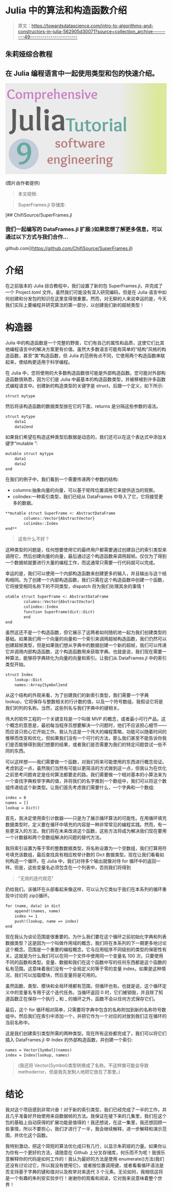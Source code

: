 # Julia 中的算法和构造函数介绍

> 原文：<https://towardsdatascience.com/intro-to-algorithms-and-constructors-in-julia-562905d30071?source=collection_archive---------49----------------------->

## 朱莉娅综合教程

## 在 Julia 编程语言中一起使用类型和包的快速介绍。

![](img/bb245e4ef8bfdd4a0e3f911ff435a677.png)

(图片由作者提供)

> 本文视频:

> SuperFrames.jl 存储库:

[](https://github.com/ChifiSource/SuperFrames.jl) [## ChifiSource/SuperFrames.jl

### 我们一起编写的 DataFrames.jl 扩展:)如果您想了解更多信息，可以通过以下方式与我们合作…

github.com](https://github.com/ChifiSource/SuperFrames.jl) 

# 介绍

在之前版本的 Julia 综合教程中，我们设置了新的包 SuperFrames.jl，并完成了一个 Project.toml 文件。虽然我们可能没有深入研究编码，但是在 Julia 语言中如何创建和分发包的知识在这里变得很重要。然而，对无聊的人来说幸运的是，今天我们实际上要编程并研究算法的第一部分，以创建我们新的超帧类型！

# 构造器

Julia 中的构造函数是一个完整的野兽，它们有自己的属性和品质，这使它们比其他编程语言中的解决方案更有价值。虽然大多数语言可能有简单的“结构”风格的构造函数，甚至“类”构造函数，但 Julia 的范例有点不同，它使用两个构造函数串联起来，使结构更适用于科学编程。

在 Julia 中，您将使用的大多数构造函数很可能是外部构造函数。您可能对外部构造函数很熟悉，因为它们是 Julia 中最基本的构造函数类型，并被移植到许多函数式编程语言中。创建新的构造类型的关键字是 struct，后跟一个定义，如下所示:

```
struct mytype
```

然后将该构造函数的数据类型放在它的下面，returns 是分隔这些参数的语法。

```
struct mytype
    data1
    data2end
```

如果我们希望在构造这种类型后数据是动态的，我们还可以在这个表达式中添加关键字“mutable ”:

```
mutable struct mytype
    data1
    data2
end
```

在我们的例子中，我们看到一个需要传递两个参数的结构:

*   columns:抽象向量的向量，可以基于矩阵位置调用它来提供适当的观察。
*   colindex:一种索引类型，我们已经从 DataFrames 中导入了它，它将接受更多的数据。

```
**mutable struct SuperFrame <: AbstractDataFrame
        columns::Vector{AbstractVector}
        colindex::Index
end**
```

> 这有什么不好？

这种类型的问题是，任何想要使用它的最终用户都需要通过创建自己的索引类型来调用它，然后创建向量的向量，最后通过这个构造函数来调用超帧。仅仅为了得到一个数据帧就要进行大量的编程工作，而这通常只需要一行代码就可以完成。

幸运的是，我们可以使用一个内部构造函数来创建更多的输入，并且输出与这个结构相同。为了创建一个内部构造函数，我们只需在这个构造函数中创建一个函数，它将接受相同名称下的不同类型，dispatch 将为我们处理其余的事情！

```
utable struct SuperFrame <: AbstractDataFrame
        columns::Vector{AbstractVector}
        colindex::Index
        function SuperFrame(dict::Dict)
        end
end
```

虽然这还不是一个构造函数，但它展示了这两者如何随机地一起为我们创建类型的基础。如果我们用一个向量的向量和一个索引来调用超帧构造函数，我们仍然可以创建超帧类型，但是如果我们想从字典中的数据创建一个新的超帧，我们可以传递它并调用内部构造函数，这个构造函数用来获取字典。也就是说，我们现在需要一种算法，能够将字典转化为向量的向量和索引。让我们从 DataFrames.jl 中的索引类型开始。

```
struct Index
    lookup::Dict
    names::Array{Symbol}end
```

从这个结构的外观来看，为了创建我们的新索引类型，我们需要一个字典 lookup，它将保存与整数相关的行计数的值，以及一个符号数组，我假设它将是我们的列的名称。当然，这些列名与我们字典中的键相关。

伟大的软件工程的一个关键支柱是一个叫做 MVP 的概念，或者最小可行产品。这个概念的意思是，最初每当程序员想要解决一个问题时，他们不应该担心细节——而应该只担心它开始工作。我认为这是一个伟大的编程策略，功能可以随着时间的推移而改变和优化，但如果我们没有一个可行的方法，那么我们甚至不能告诉你我们是否能够得到我们想要的结果，或者我们是否需要为我们的特定问题尝试一些不同的东西。

可以这样想——我们需要做一个函数，对我们将来可能使用的东西进行概念验证。考虑到这一点，虽然我们当然有可能以更简洁的方式做到这一点，但我认为在优化之前思考问题肯定是任何算法都要走的路。我们需要做一个相对基本的小算法来为一个查找字典枚举字典的值，并将我们的名字推到一个数组中，我们可以将这个数组传递给这个新类型。让我们首先考虑我们需要什么，一个字典和一个数组:

```
index = 0
names = []
lookup = Dict()
```

首先，我决定使用索引计数器——只是为了展示循环算法的可能性。在用循环填充数据类型时，定义要在循环中填充的内容是一种非常常见的编程实践。然而，有一些更深入的方法，我们将在未来改进这个函数，这些方法将成为解决我们现在要用一个计数器和两个空数组解决的问题的替代方法。

我将索引设置为等于零的整数数据类型，将名称设置为一个空数组，我们打算用符号填充该数组，最后查找具有相应枚举计数的 Dict 数据类型。现在让我们看看如何构造一个循环。在 Julia 中，我们对待多个输出就像对待 for 循环中的返回一样。但是，这些变量名必须包含在一个列表中，否则我们将得到

> "无效的迭代规范"

扔给我们。该循环在头部看起来像这样，可以认为它类似于我们在本系列的循环重现中讨论的 zip()循环。

```
for (name, data) in dict
    append!(names, name)
    index += 1
    push!(lookup, name => index)
end
```

现在我认为谈论范围是很重要的。为什么我们要在这个循环之前初始化字典和列表数据类型？这是因为一个叫做作用域的概念，我们将在本系列的下一期更多地讨论这个概念。范围是一个重要的编程概念，它与应用程序不同级别的类型的保密性有关。这就是为什么我们可以在同一个文件中使用同一个变量名 100 次，只要使用不同的函数和类型。变量、数据和我们在这个函数中写的任何东西都是这个函数的私有范围。这意味着我们没有一个全局定义的等于零的变量 index。如果是这种情况，我们可以加载模块，然后变量将是可用的。

虽然函数、类型、模块和全局环境都有范围，但循环也有。也就是说，这个循环定义中的变量名专用于这个迭代任务。当循环返回 0 时，它们被销毁，并且除了知道函数正在保存一个执行 _ 和 _ 的循环之外，函数不会以任何方式保存它们。

最后，这个 for 循环相对简单，只需要将字典中包含的名称附加到新的名称符号数组中。然后我们在索引中添加一个，并把它作为一个对应的对放到我们正在循环的当前名称中。

这是我们创建索引类型所需的两种类型。现在所有这些都完成了，我们可以将它们插入 DataFrames.jl 中 Index 的外部构造函数，并创建一个索引:

```
names = Vector{Symbol}(names)
index = Index(lookup, names)
```

> (我还将 Vector{Symbol}类型转换成了名称。不这样做可能会导致 methoderror，但是我先发制人地把它放在了那里。)

# 结论

我对这个项目感到非常兴奋！对于新的索引类型，我们已经完成了一半的工作，并且几乎准备好开始使用来自数据帧的方法。我保证在接下来的几集里，我们在这个包的基础上自动获得的扩展功能是值得的！我还想说，在这一集里，我还想回顾一些事情，所以不要担心，我们才进行了一半，我会继续解释，进一步解释和演示范围，并优化这个函数。

我特别激动，把这个简短的算法优化成只有几行，以显示朱莉娅的力量。如果你认为你有一个更好的方法，请随意在 Github 上分叉存储库，何乐而不为呢！我很乐意解释你的代码是如何工作的！我认为最好的方法是使用 enumerate()方法(我们还没有讨论过它，所以我没有使用它)，或者按位置调用键，或者看看循环语法是否支持基于字典的键和值对以及枚举对来迭代 3 个元素。无论如何，我相信这将是一个有趣的朱利安实验步行！谢谢你的观看和阅读，它对我来说意味着整个世界！